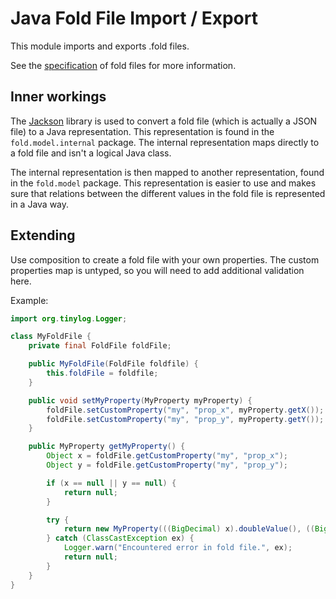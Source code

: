 # Java Fold File Import / Export

This module imports and exports .fold files.

See the [specification](https://github.com/edemaine/fold/blob/main/doc/spec.md) of fold files for more information. 

## Inner workings

The [Jackson](https://github.com/FasterXML/jackson) library is used to convert a fold file (which is actually a JSON file) to a Java representation. This representation is found in the `fold.model.internal` package. The internal representation maps directly to a fold file and isn't a logical Java class. 

The internal representation is then mapped to another representation, found in the `fold.model` package. This representation is easier to use and makes sure that relations between the different values in the fold file is represented in a Java way.

## Extending

Use composition to create a fold file with your own properties. The custom properties map is untyped, so you will need to add additional validation here.

Example:

```java
import org.tinylog.Logger;

class MyFoldFile {
    private final FoldFile foldFile;

    public MyFoldFile(FoldFile foldfile) {
        this.foldFile = foldfile;
    }

    public void setMyProperty(MyProperty myProperty) {
        foldFile.setCustomProperty("my", "prop_x", myProperty.getX());
        foldFile.setCustomProperty("my", "prop_y", myProperty.getY());
    }

    public MyProperty getMyProperty() {
        Object x = foldFile.getCustomProperty("my", "prop_x");
        Object y = foldFile.getCustomProperty("my", "prop_y");

        if (x == null || y == null) {
            return null;
        }

        try {
            return new MyProperty(((BigDecimal) x).doubleValue(), ((BigDecimal) y).doubleValue());
        } catch (ClassCastException ex) {
            Logger.warn("Encountered error in fold file.", ex);
            return null;
        }
    }
}
```